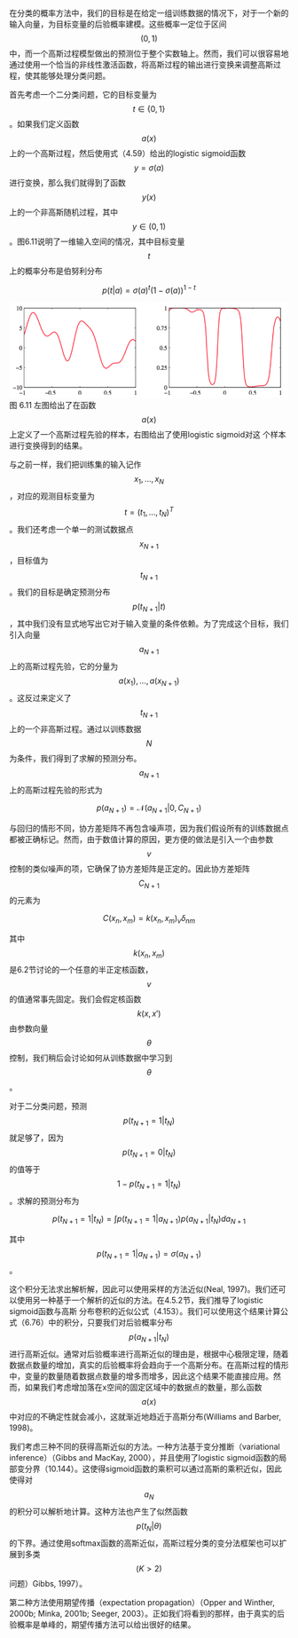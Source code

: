 在分类的概率方法中，我们的目标是在给定一组训练数据的情况下，对于一个新的输入向量，为目标变量的后验概率建模。这些概率一定位于区间$$ (0, 1) $$中，而一个高斯过程模型做出的预测位于整个实数轴上。然而，我们可以很容易地通过使用一个恰当的非线性激活函数，将高斯过程的输出进行变换来调整高斯过程，使其能够处理分类问题。    

首先考虑一个二分类问题，它的目标变量为$$ t \in \{0, 1\} $$。如果我们定义函数$$ a(x) $$上的一个高斯过程，然后使用式（4.59）给出的logistic sigmoid函数$$ y = \sigma(a) $$进行变换，那么我们就得到了函数$$ y(x) $$上的一个非高斯随机过程，其中$$ y \in (0, 1) $$。图6.11说明了一维输入空间的情况，其中目标变量$$ t $$上的概率分布是伯努利分布

$$
p(t|a) = \sigma(a)^t(1-\sigma(a))^{1-t} \tag{6.73}
$$

![图 6-11](images/classification.png)      
图 6.11 左图给出了在函数$$ a(x) $$上定义了一个高斯过程先验的样本，右图给出了使用logistic sigmoid对这 个样本进行变换得到的结果。

与之前一样，我们把训练集的输入记作$$ x_1,...,x_N $$，对应的观测目标变量为$$ t = (t_1,...,t_N)^T $$。我们还考虑一个单一的测试数据点$$ x_{N+1} $$，目标值为$$ t_{N+1} $$。我们的目标是确定预测分布$$ p(t_{N+1}|t) $$，其中我们没有显式地写出它对于输入变量的条件依赖。为了完成这个目标，我们引入向量$$ a_{N+1} $$上的高斯过程先验，它的分量为$$ a(x_1),...,a(x_{N+1}) $$。这反过来定义了$$ t_{N+1} $$上的一个非高斯过程。通过以训练数据$$ N
$$为条件，我们得到了求解的预测分布。$$ a_{N+1} $$上的高斯过程先验的形式为    

$$
p(a_{N+1}) = \mathcal{N}(a_{N+1}|0, C_{N+1}) \tag{6.74}
$$

与回归的情形不同，协方差矩阵不再包含噪声项，因为我们假设所有的训练数据点都被正确标记。然而，由于数值计算的原因，更方便的做法是引入一个由参数$$ v $$控制的类似噪声的项，它确保了协方差矩阵是正定的。因此协方差矩阵$$ C_{N+1} $$的元素为    

$$
C(x_n,x_m) = k(x_n,x_m) _ v\delta_{nm} \tag{6.75}
$$

其中$$ k(x_n,x_m) $$是6.2节讨论的一个任意的半正定核函数，$$ v $$的值通常事先固定。我们会假定核函数$$ k(x, x') $$由参数向量$$ \theta $$控制，我们稍后会讨论如何从训练数据中学习到$$ \theta $$。    

对于二分类问题，预测$$ p(t_{N+1} = 1|t_N) $$就足够了，因为$$ p(t_{N+1}=0|t_N) $$的值等于$$ 1−p(t_{N+1}=1|t_N) $$。求解的预测分布为    

$$
p(t_{N+1}=1|t_N) = \int p(t_{N+1}=1|a_{N+1})p(a_{N+1}|t_N)da_{N+1}  \tag{6.76}
$$

其中$$ p(t_{N+1}=1|a_{N+1}) = \sigma(a_{N+1}) $$。    

这个积分无法求出解析解，因此可以使用采样的方法近似(Neal, 1997)。我们还可以使用另一种基于一个解析的近似的方法。在4.5.2节，我们推导了logistic sigmoid函数与高斯 分布卷积的近似公式（4.153）。我们可以使用这个结果计算公式（6.76）中的积分，只要我们对后验概率分布$$ p(a_{N+1}|t_N) $$进行高斯近似。通常对后验概率进行高斯近似的理由是，根据中心极限定理，随着数据点数量的增加，真实的后验概率将会趋向于一个高斯分布。在高斯过程的情形中，变量的数量随着数据点数量的增多而增多，因此这个结果不能直接应用。然而，如果我们考虑增加落在x空间的固定区域中的数据点的数量，那么函数$$ a(x) $$中对应的不确定性就会减小，这就渐近地趋近于高斯分布(Williams and Barber, 1998)。     

我们考虑三种不同的获得高斯近似的方法。一种方法基于变分推断（variational inference）（Gibbs and MacKay, 2000），并且使用了logistic sigmoid函数的局部变分界（10.144）。这使得sigmoid函数的乘积可以通过高斯的乘积近似，因此使得对$$ a_N $$的积分可以解析地计算。这种方法也产生了似然函数$$ p(t_N|\theta)
$$的下界。通过使用softmax函数的高斯近似，高斯过程分类的变分法框架也可以扩展到多类$$ (K > 2) $$问题）Gibbs, 1997）。    

第二种方法使用期望传播（expectation propagation）（Opper and Winther, 2000b; Minka, 2001b; Seeger, 2003）。正如我们将看到的那样，由于真实的后验概率是单峰的，期望传播方法可以给出很好的结果。
